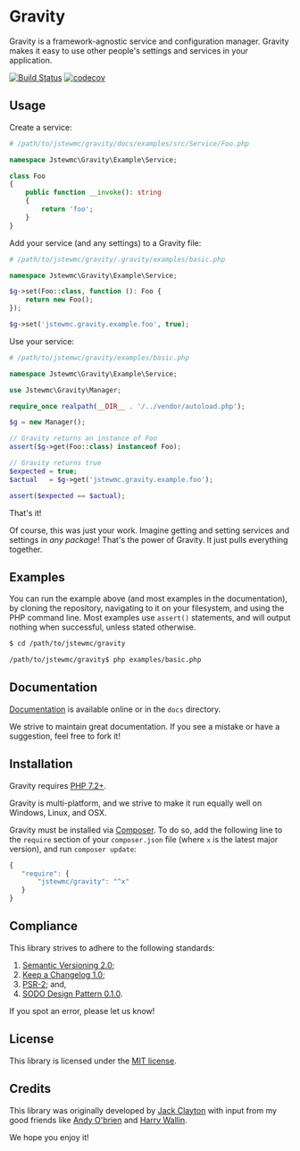 # Gravity

Gravity is a framework-agnostic service and configuration manager. Gravity makes it easy to use other people's settings and services in your application.

[![Build Status](https://travis-ci.com/jstewmc/gravity.svg?branch=master)](https://travis-ci.com/jstewmc/gravity) [![codecov](https://codecov.io/gh/jstewmc/gravity/branch/master/graph/badge.svg)](https://codecov.io/gh/jstewmc/gravity)

## Usage

Create a service:

```php
# /path/to/jstewmc/gravity/docs/examples/src/Service/Foo.php

namespace Jstewmc\Gravity\Example\Service;

class Foo
{
    public function __invoke(): string
    {
        return 'foo';
    }
}
```

Add your service (and any settings) to a Gravity file:

```php
# /path/to/jstewmc/gravity/.gravity/examples/basic.php

namespace Jstewmc\Gravity\Example\Service;

$g->set(Foo::class, function (): Foo {
    return new Foo();
});

$g->set('jstewmc.gravity.example.foo', true);
```

Use your service:

```php
# /path/to/jstemwc/gravity/examples/basic.php

namespace Jstewmc\Gravity\Example\Service;

use Jstewmc\Gravity\Manager;

require_once realpath(__DIR__ . '/../vendor/autoload.php');

$g = new Manager();

// Gravity returns an instance of Foo
assert($g->get(Foo::class) instanceof Foo);

// Gravity returns true
$expected = true;
$actual   = $g->get('jstewmc.gravity.example.foo');

assert($expected == $actual);
```

That's it!

Of course, this was just your work. Imagine getting and setting services and settings in _any package_! That's the power of Gravity. It just pulls everything together.

## Examples

You can run the example above (and most examples in the documentation), by cloning the repository, navigating to it on your filesystem, and using the PHP command line. Most examples use `assert()` statements, and will output nothing when successful, unless stated otherwise.

```bash
$ cd /path/to/jstewmc/gravity

/path/to/jstewmc/gravity$ php examples/basic.php
```

## Documentation

[Documentation](https://github.com/jstewmc/gravity/blob/master/docs/index.md) is available online or in the `docs` directory.

We strive to maintain great documentation. If you see a mistake or have a suggestion, feel free to fork it!

## Installation

Gravity requires [PHP 7.2+](https://secure.php.net).

Gravity is multi-platform, and we strive to make it run equally well on Windows, Linux, and OSX.

Gravity must be installed via [Composer](https://getcomposer.org). To do so, add the following line to the `require` section of your `composer.json` file (where `x` is the latest major version), and run `composer update`:

```javascript
{
   "require": {
       "jstewmc/gravity": "^x"
   }
}
```

## Compliance

This library strives to adhere to the following standards:

1. [Semantic Versioning 2.0](http://semver.org/spec/v2.0.0.html);
2. [Keep a Changelog 1.0](http://keepachangelog.com/en/1.0.0/);
3. [PSR-2](https://www.php-fig.org/psr/psr-2/); and,
4. [SODO Design Pattern 0.1.0](https://github.com/jstewmc/sodo-design-pattern).

If you spot an error, please let us know!

## License

This library is licensed under the [MIT license](LICENSE).

## Credits

This library was originally developed by [Jack Clayton](mailto:clayjs0@gmail.com) with input from my good friends like [Andy O'brien](https://github.com/javabudd) and [Harry Wallin](https://github.com/BillwoodMarbles).

We hope you enjoy it!
